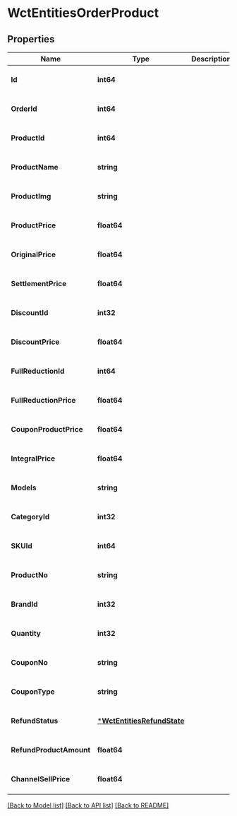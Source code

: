 # WctEntitiesOrderProduct

## Properties
Name | Type | Description | Notes
------------ | ------------- | ------------- | -------------
**Id** | **int64** |  | [optional] [default to null]
**OrderId** | **int64** |  | [optional] [default to null]
**ProductId** | **int64** |  | [optional] [default to null]
**ProductName** | **string** |  | [optional] [default to null]
**ProductImg** | **string** |  | [optional] [default to null]
**ProductPrice** | **float64** |  | [optional] [default to null]
**OriginalPrice** | **float64** |  | [optional] [default to null]
**SettlementPrice** | **float64** |  | [optional] [default to null]
**DiscountId** | **int32** |  | [optional] [default to null]
**DiscountPrice** | **float64** |  | [optional] [default to null]
**FullReductionId** | **int64** |  | [optional] [default to null]
**FullReductionPrice** | **float64** |  | [optional] [default to null]
**CouponProductPrice** | **float64** |  | [optional] [default to null]
**IntegralPrice** | **float64** |  | [optional] [default to null]
**Models** | **string** |  | [optional] [default to null]
**CategoryId** | **int32** |  | [optional] [default to null]
**SKUId** | **int64** |  | [optional] [default to null]
**ProductNo** | **string** |  | [optional] [default to null]
**BrandId** | **int32** |  | [optional] [default to null]
**Quantity** | **int32** |  | [optional] [default to null]
**CouponNo** | **string** |  | [optional] [default to null]
**CouponType** | **string** |  | [optional] [default to null]
**RefundStatus** | [***WctEntitiesRefundState**](WCT.Entities.RefundState.md) |  | [optional] [default to null]
**RefundProductAmount** | **float64** |  | [optional] [default to null]
**ChannelSellPrice** | **float64** |  | [optional] [default to null]

[[Back to Model list]](../README.md#documentation-for-models) [[Back to API list]](../README.md#documentation-for-api-endpoints) [[Back to README]](../README.md)

